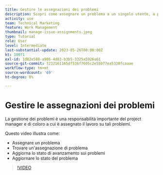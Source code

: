 ```yaml
---
title: Gestire le assegnazioni dei problemi
description: Scopri come assegnare un problema a un singolo utente, a più utenti o a un team in modo che il problema possa essere risolto.
activity: use
team: Technical Marketing
feature: Work Management
thumbnail: manage-issue-assignments.jpeg
type: Tutorial
role: User
level: Intermediate
last-substantial-update: 2023-05-26T00:00:00Z
kt: 10071
exl-id: 1d82e588-a986-4d83-b3b5-3325a5926a61
source-git-commit: 7232161165df536f7605c2e55b77ea5338fcaaae
workflow-type: tm+mt
source-wordcount: '69'
ht-degree: 0%

---
```


# Gestire le assegnazioni dei problemi

La gestione dei problemi è una responsabilità importante del project manager e di coloro a cui è assegnato il lavoro su tali problemi.

Questo video illustra come:

* Assegnare un problema
* Trovare un&#39;assegnazione di problema
* Aggiorna lo stato di avanzamento sui problemi
* Aggiornare lo stato del problema

>[!VIDEO](https://video.tv.adobe.com/v/3419931/?quality=12&learn=on)
